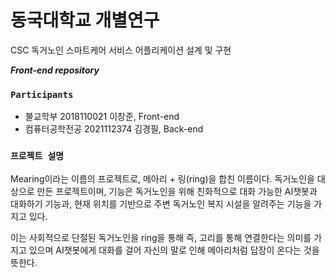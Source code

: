 # 동국대학교 개별연구

CSC 독거노인 스마트케어 서비스 어플리케이션 설계 및 구현

***Front-end repository***

### `Participants`

- 불교학부 2018110021 이창준, Front-end
- 컴퓨터공학전공 2021112374 김경필, Back-end

### `프로젝트 설명`
Mearing이라는 이름의 프로젝트로, 메아리 + 링(ring)을 합친 이름이다.
독거노인을 대상으로 만든 프로젝트이며, 기능은 독거노인을 위해 친화적으로 
대화 가능한 AI챗봇과 대화하기 기능과, 현재 위치를 기반으로 주변 독거노인 복지 시설을 알려주는 기능을 가지고 있다.

이는 사회적으로 단절된 독거노인을 ring을 통해 즉, 고리를 통해 연결한다는 의미를 가지고 있으며 
AI챗봇에게 대화를 걸어 자신의 말로 인해 메아리처럼 답장이 온다는 것을 뜻한다.
